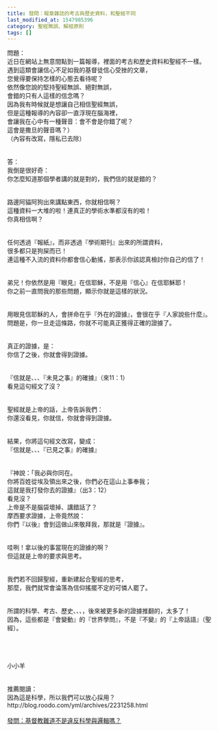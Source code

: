```yaml
---
title: 發問：報章雜誌的考古與歷史資料，和聖經不同
last_modified_at: 1547985396
category: 聖經無誤、解經原則
tags: []
---
```


<p>問題：<br/>近日在網站上無意間點到一篇報導，裡面的考古和歷史資料和聖經不一樣。<br/>遇到這類會讓信心不足如我的基督徒信心受挫的文章，<br/>您覺得要保持怎樣的心態去看待呢？<br/>依然像您說的堅持聖經無誤、絕對無誤，<br/>會錯的只有人這樣的信念嗎？<br/> 因為我有時候就是想讓自己相信聖經無誤，<br/>但是這種報導的內容卻一直浮現在腦海裡，<br/>會讓我在心中有一種聲音：會不會是你錯了呢？<br/>這會是撒旦的聲音嗎？）<br/>（內容有改寫，隱私已去除）<br/><!--more--> <br/><br/>答：<br/>我倒是很好奇：<br/>你怎麼知道那個學者講的就是對的，我們信的就是錯的？<br/> <br/><br/>路邊阿貓阿狗出來講點東西，你就相信啊？<br/>這種資料一大堆的啦！連真正的學術水準都沒有的啦！<br/>你真相信啊？<br/> <br/><br/>任何透過『報紙』，而非透過『學術期刊』出來的所謂資料，<br/>很多都只是狗屎而已！<br/>連這種不入流的資料你都會信心動搖，那表示你該認真檢討你自己的信了！<br/> <br/> <br/>弟兄！你依然是用『眼見』在信耶穌，不是用『信心』在信耶穌耶！<br/>你之前一直問我的那些問題，顯示你就是這樣的狀況。<br/><br/><br/>用眼見信耶穌的人，會拼命在乎『外在的證據』，會很在乎『人家說些什麼』。<br/>問題是，你一旦走這條路，你就不可能真正獲得正確的證據了。<br/><br/> <br/>真正的證據，是：<br/>你信了之後，你就會得到證據。<br/><br/> <br/>『信就是、、、『未見之事』的確據』（來11：1）<br/>看見這句經文了沒？<br/><br/><br/>聖經就是上帝的話，上帝告訴我們：<br/>你還沒看見，你就信，你就會得到證據。<br/><br/><br/>結果，你將這句經文改寫，變成：<br/>『信就是、、、『已見之事』的確據』<br/> <br/><br/>『神說：「我必與你同在。<br/>你將百姓從埃及領出來之後，你們必在這山上事奉我；<br/>這就是我打發你去的證據』（出3：12）<br/>看見沒？<br/>上帝是不是腦袋壞掉、講錯話了？<br/>摩西要求證據，上帝竟然說：<br/>你們『以後』會到這做山來敬拜我，那就是『證據』。<br/> <br/><br/>哇咧！拿以後的事當現在的證據的啊？<br/>但這就是上帝的要求與思考。<br/> <br/><br/>我們若不回歸聖經，重新建起合聖經的思考，<br/>那麼，我們就常會淪落為信仰搖擺不定的可憐人罷了。<br/><br/><br/>所謂的科學、考古、歷史、、、，後來被更多新的證據推翻的，太多了！<br/>因為，這些都是『會變動』的『世界學問』，不是『不變』的『上帝話語』（聖經）。<br/><br/> <br/><br/><br/>小小羊<br/><br/><br/>推薦閱讀：<br/>因為這是科學，所以我們可以放心採用？ <br/>http://blog.roodo.com/yml/archives/2231258.html<br/> <br/><a href="/posts/269195960">發問：基督教難道不是違反科學與邏輯嗎？ </a><br/><br/><br/><br/></p>
